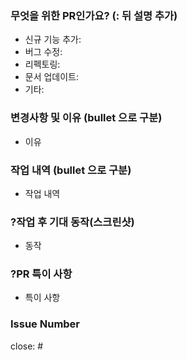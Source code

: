 ### 무엇을 위한 PR인가요? (: 뒤 설명 추가)

- 신규 기능 추가: 
- 버그 수정:
- 리펙토링:
- 문서 업데이트:
- 기타:

### 변경사항 및 이유 (bullet 으로 구분)

- 이유

### 작업 내역 (bullet 으로 구분)

- 작업 내역

### ?작업 후 기대 동작(스크린샷)

- 동작

### ?PR 특이 사항

- 특이 사항

### Issue Number

close: #